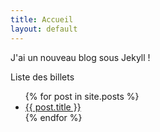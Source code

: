 ```yaml
---
title: Accueil
layout: default
---
```


J'ai un nouveau blog sous Jekyll !

Liste des billets

<ul>
  {% for post in site.posts %}
    <li>
      <a href="{{ post.url | relative_url }}">{{ post.title }}</a>
    </li>
  {% endfor %}
</ul>
